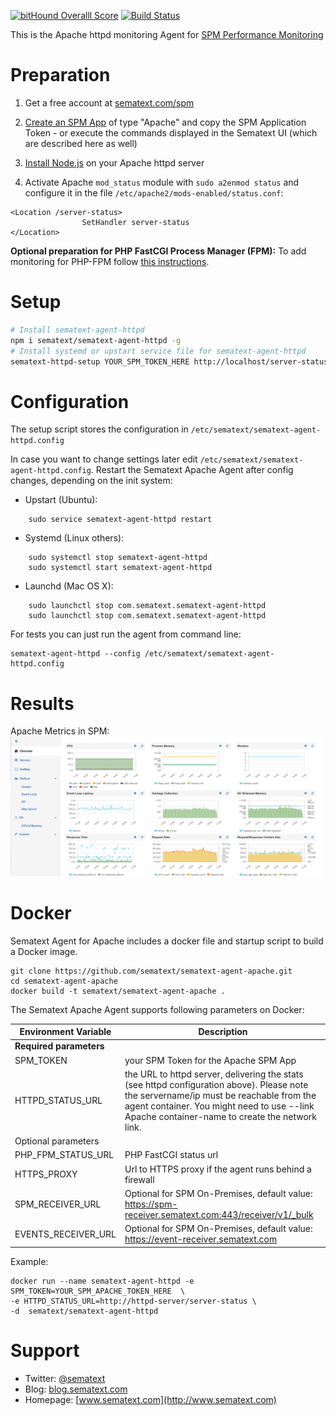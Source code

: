 [![bitHound Overalll Score](https://www.bithound.io/github/sematext/sematext-agent-apache/badges/score.svg)](https://www.bithound.io/github/sematext/sematext-agent-apache) [![Build Status](https://travis-ci.org/sematext/sematext-agent-apache.svg?branch=master)](https://travis-ci.org/sematext/sematext-agent-apache)

This is the Apache httpd monitoring Agent for [SPM Performance Monitoring](http://sematext.com/spm/)


# Preparation 

1. Get a free account at [sematext.com/spm](https://apps.sematext.com/users-web/register.do)  

2. [Create an SPM App](https://apps.sematext.com/spm-reports/registerApplication.do) of type "Apache" and copy the SPM Application Token - or execute the commands displayed in the Sematext UI (which are described here as well)

3. [Install Node.js](https://nodejs.org/en/download/package-manager/) on your Apache httpd server

4. Activate Apache ```mod_status``` module with ```sudo a2enmod status``` and configure it in the file ```/etc/apache2/mods-enabled/status.conf```: 
```
<Location /server-status>
                SetHandler server-status
</Location>
```      

__Optional preparation for PHP FastCGI Process Manager (FPM):__ To add monitoring for PHP-FPM follow [this instructions](https://github.com/sematext/sematext-agent-httpd/blob/master/php-fpm.md).  

# Setup 
```sh
# Install sematext-agent-httpd 
npm i sematext/sematext-agent-httpd -g
# Install systemd or upstart service file for sematext-agent-httpd 
sematext-httpd-setup YOUR_SPM_TOKEN_HERE http://localhost/server-status
```
# Configuration 

The setup script stores the configuration in ```/etc/sematext/sematext-agent-httpd.config```

In case you want to change settings later edit ```/etc/sematext/sematext-agent-httpd.config```. Restart the Sematext Apache Agent after config changes, depending on the init system:
- Upstart (Ubuntu):  
```
    sudo service sematext-agent-httpd restart 
```
- Systemd (Linux others):  
```
    sudo systemctl stop sematext-agent-httpd
    sudo systemctl start sematext-agent-httpd
```
- Launchd (Mac OS X): 
```
    sudo launchctl stop com.sematext.sematext-agent-httpd
    sudo launchctl stop com.sematext.sematext-agent-httpd
```

For tests you can just run the agent from command line:
```
sematext-agent-httpd --config /etc/sematext/sematext-agent-httpd.config
```

# Results

Apache Metrics in SPM: 
![](https://raw.githubusercontent.com/sematext/sematext-agent-apache/master/httpd-report-screenshot.png)

# Docker 

Sematext Agent for Apache includes a docker file and startup script to build a Docker image. 
```
git clone https://github.com/sematext/sematext-agent-apache.git
cd sematext-agent-apache
docker build -t sematext/sematext-agent-apache .
```

The Sematext Apache Agent supports following parameters on Docker: 

| Environment Variable | Description |
|----------------------|-------------|
| **Required parameters**  |         |
| SPM_TOKEN                | your SPM Token for the Apache SPM App |
| HTTPD_STATUS_URL          | the URL to httpd server, delivering the stats (see httpd configuration above). Please note the servername/ip must be reachable from the agent container. You might need to use --link Apache container-name to create the network link. |
| Optional parameters      | |
| PHP_FPM_STATUS_URL | PHP FastCGI status url |
| HTTPS_PROXY              | Url to HTTPS proxy if the agent runs behind a firewall |
| SPM_RECEIVER_URL         | Optional for SPM On-Premises, default value: https://spm-receiver.sematext.com:443/receiver/v1/_bulk |
| EVENTS_RECEIVER_URL      | Optional for SPM On-Premises, default value: https://event-receiver.sematext.com |


Example:
```
docker run --name sematext-agent-httpd -e SPM_TOKEN=YOUR_SPM_APACHE_TOKEN_HERE  \ 
-e HTTPD_STATUS_URL=http://httpd-server/server-status \ 
-d  sematext/sematext-agent-httpd
```

# Support 

- Twitter: [@sematext](http://www.twitter.com/sematext)
- Blog: [blog.sematext.com](http://blog.sematext.com)
- Homepage: [www.sematext.com](http://www.sematext.com)

